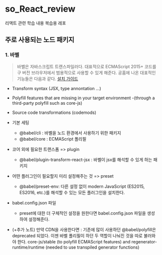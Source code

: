 # so_React_review

리액트 관련 학습 내용 복습용 레포

## 주로 사용되는 노드 패키지

### 1. 바벨

> 바벨은 자바스크립트 트랜스파일러다. 대표적으로 ECMAScript 2015+ 코드를 구 버전 브라우저에서 범용적으로 사용할 수 있게 해준다. 공홈에 나온 대표적인 기능들은 다음과 같다. [설치 가이드](https://babeljs.io/docs/en/usage#basic-usage-with-cli)

- Transform syntax (JSX, type annontation ...)
- Polyfill features that are missing in your target environment -(through a third-party polyfill such as core-js)
- Source code transformations (codemods)

- 기본 세팅
  - @babel/cli : 바벨을 노드 환경에서 사용하기 위한 패키지
  - @babel/core : ECMAScript 폴리필
- 코어 외에 필요한 트랜스폼 => plugin
  - @babel/plugin-transform-react-jsx : 바벨이 jsx를 해석할 수 있게 하는 패키지
- 어떤 플러그인이 필요할지 미리 설정해주는 것 => preset
  - @babel/preset-env: 다른 설정 없이 modern JavaScript (ES2015, ES2016, etc.)를 해석할 수 있는 모든 플러그인을 설치한다.
- babel.config.json 파일

  - preset에 대한 더 구체적인 설정을 원한다면 babel.config.json 파일을 생성하여 설정해준다.

- (+추가 노트) 만약 CDN을 사용한다면 : 기존에 많이 사용하던 @babel/polyfill은 deprecated 되었다. 이젠 바벨 폴리필이 하던 두 역할이 나눠진 것을 따로 불러와야 한다. core-js/stable (to polyfill ECMAScript features) and regenerator-runtime/runtime (needed to use transpiled generator functions)
